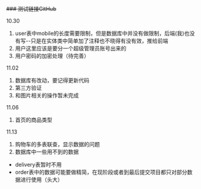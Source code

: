 ~~### 测试链接GitHub~~

10.30
1. user表中mobile的长度需要限制，但是数据库中并没有做限制，后端(我)也没有写--只是在实体类中简单加了注释也不晓得有没有效，推给前端
2. 用户这里应该是要分一个超级管理员账号出来的
3. 用户密码的加密处理（待完善）

11.02
1. 数据库有改动，要记得更新代码
1. 第三方验证
1. 和图片相关的操作暂未完成

11.06
1. 首页的商品类型

11.13
1. 购物车的多表联查，显示数据的问题
2. 数据库中一些用不到的数据 
- delivery表暂时不用
- order表中的数据可能要做精简，在现阶段或者到最后提交项目都只对部分数据进行使用（头大）